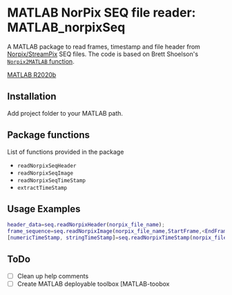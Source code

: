 # MATLAB NorPix SEQ file reader:  MATLAB_norpixSeq

A MATLAB package to read frames, timestamp and file header from [Norpix/StreamPix][norpix] SEQ files. The code is based on Brett Shoelson's [`Norpix2MATLAB` function][Norpix2MATLAB].

[MATLAB R2020b][MATLAB-url]

## Installation

Add project folder to your MATLAB path.

## Package functions

List of functions provided in the package

* `readNorpixSeqHeader`
* `readNorpixSeqImage`
* `readNorpixSeqTimeStamp`
* `extractTimeStamp`

## Usage Examples

```MATLAB
header_data=seq.readNorpixHeader(norpix_file_name);
frame_sequence=seq.readNorpixImage(norpix_file_name,StartFrame,<EndFrame>);
[numericTimeStamp, stringTimeStamp]=seq.readNorpixTimeStamp(norpix_file_name,StartFrame,<EndFrame>;
```

## ToDo

* [ ] Clean up help comments
* [ ] Create MATLAB deployable toolbox [MATLAB-toobox

<!-- Markdown link & img definitions -->
[norpix]: https://www.norpix.com/
[Norpix2MATLAB]: https://www.norpix.com/support/Norpix2MATLAB.m
[MATLAB-image]: https://www.mathworks.com/etc/designs/mathworks/img/pic-header-mathworks-logo.svg
[MATLAB-url]: https://www.mathworks.com/products/matlab.html
[MATLAB-toobox]: https://www.mathworks.com/help/matlab/matlab_prog/create-and-share-custom-matlab-toolboxes.html
